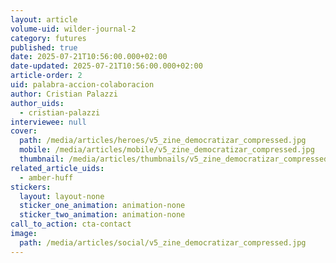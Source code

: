 ```yaml
---
layout: article
volume-uid: wilder-journal-2
category: futures
published: true
date: 2025-07-21T10:56:00.000+02:00
date-updated: 2025-07-21T10:56:00.000+02:00
article-order: 2
uid: palabra-accion-colaboracion
author: Cristian Palazzi
author_uids:
  - cristian-palazzi
interviewee: null
cover:
  path: /media/articles/heroes/v5_zine_democratizar_compressed.jpg
  mobile: /media/articles/mobile/v5_zine_democratizar_compressed.jpg
  thumbnail: /media/articles/thumbnails/v5_zine_democratizar_compressed.jpg
related_article_uids:
  - amber-huff
stickers:
  layout: layout-none
  sticker_one_animation: animation-none
  sticker_two_animation: animation-none
call_to_action: cta-contact
image:
  path: /media/articles/social/v5_zine_democratizar_compressed.jpg
---
```

